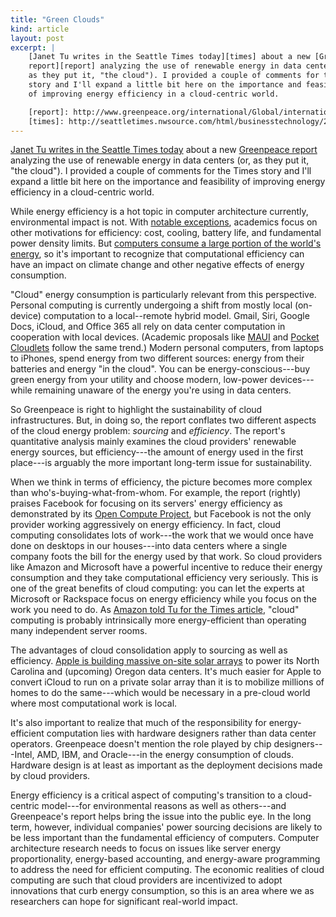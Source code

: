 ```yaml
---
title: "Green Clouds"
kind: article
layout: post
excerpt: |
    [Janet Tu writes in the Seattle Times today][times] about a new [Greenpeace
    report][report] analyzing the use of renewable energy in data centers (or,
    as they put it, "the cloud"). I provided a couple of comments for the Times
    story and I'll expand a little bit here on the importance and feasibility
    of improving energy efficiency in a cloud-centric world.

    [report]: http://www.greenpeace.org/international/Global/international/publications/climate/2012/iCoal/HowCleanisYourCloud.pdf
    [times]: http://seattletimes.nwsource.com/html/businesstechnology/2017997234_greenpeace18.html
---
```

[Janet Tu writes in the Seattle Times today][times] about a new [Greenpeace report][report] analyzing the use of renewable energy in data centers (or, as they put it, "the cloud"). I provided a couple of comments for the Times story and I'll expand a little bit here on the importance and feasibility of improving energy efficiency in a cloud-centric world.

While energy efficiency is a hot topic in computer architecture currently, environmental impact is not. With [notable exceptions][hpasplos], academics focus on other motivations for efficiency: cost, cooling, battery life, and fundamental power density limits. But [computers consume a large portion of the world's energy][data center energy], so it's important to recognize that computational efficiency can have an impact on climate change and other negative effects of energy consumption.

"Cloud" energy consumption is particularly relevant from this perspective. Personal computing is currently undergoing a shift from mostly local (on-device) computation to a local--remote hybrid model. Gmail, Siri, Google Docs, iCloud, and Office 365 all rely on data center computation in cooperation with local devices. (Academic proposals like [MAUI][] and [Pocket Cloudlets][] follow the same trend.) Modern personal computers, from laptops to iPhones, spend energy from two different sources: energy from their batteries and energy "in the cloud". You can be energy-conscious---buy green energy from your utility and choose modern, low-power devices---while remaining unaware of the energy you're using in data centers.

[maui]: http://research.microsoft.com/en-us/um/people/alecw/mobisys-2010.pdf
[pocket cloudlets]: http://www.princeton.edu/~ekoukoum/papers/Koukoumidis_Pocket_Cloudlets_ASPLOS_2011.pdf

So Greenpeace is right to highlight the sustainability of cloud infrastructures. But, in doing so, the report conflates two different aspects of the cloud energy problem: *sourcing* and *efficiency*. The report's quantitative analysis mainly examines the cloud providers' renewable energy sources, but efficiency---the amount of energy used in the first place---is arguably the more important long-term issue for sustainability.

When we think in terms of efficiency, the picture becomes more complex than who's-buying-what-from-whom. For example, the report  (rightly) praises Facebook for focusing on its servers' energy efficiency as demonstrated by its [Open Compute Project][open compute], but Facebook is not the only provider working aggressively on energy efficiency. In fact, cloud computing consolidates lots of work---the work that we would once have done on desktops in our houses---into data centers where a single company foots the bill for the energy used by that work. So cloud providers like Amazon and Microsoft have a powerful incentive to reduce their energy consumption and they take computational efficiency very seriously. This is one of the great benefits of cloud computing: you can let the experts at Microsoft or Rackspace focus on energy efficiency while you focus on the work you need to do. As [Amazon told Tu for the Times article][times], "cloud" computing is probably intrinsically more energy-efficient than operating many independent server rooms.

The advantages of cloud consolidation apply to sourcing as well as efficiency.
[Apple is building massive on-site solar arrays][apple solar] to power its North Carolina and (upcoming) Oregon data centers. It's much easier for Apple to convert iCloud to run on a private solar array than it is to mobilize millions of homes to do the same---which would be necessary in a pre-cloud world where most computational work is local.

It's also important to realize that much of the responsibility for energy-efficient computation lies with hardware designers rather than data center operators. Greenpeace doesn't mention the role played by chip designers---Intel, AMD, IBM, and Oracle---in the energy consumption of clouds. Hardware design is at least as important as the deployment decisions made by cloud providers.

Energy efficiency is a critical aspect of computing's transition to a cloud-centric model---for environmental reasons as well as others---and Greenpeace's report helps bring the issue into the public eye. In the long term, however, individual companies' power sourcing decisions are likely to be less important than the fundamental efficiency of computers. Computer architecture research needs to focus on issues like server energy proportionality, energy-based accounting, and energy-aware programming to address the need for efficient computing. The economic realities of cloud computing are such that cloud providers are incentivized to adopt innovations that curb energy consumption, so this is an area where we as researchers can hope for significant real-world impact.


[report]: http://www.greenpeace.org/international/Global/international/publications/climate/2012/iCoal/HowCleanisYourCloud.pdf
[times]: http://seattletimes.nwsource.com/html/businesstechnology/2017997234_greenpeace18.html
[open compute]: http://opencompute.org/
[hpasplos]: http://dl.acm.org/citation.cfm?id=2150976.2150980
[apple solar]: http://arstechnica.com/apple/news/2012/02/apple-confirms-plans-for-oregon-data-center-outlines-green-initiatives.ars
[data center energy]: http://iopscience.iop.org/1748-9326/3/3/034008/
